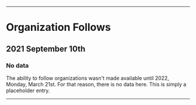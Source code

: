 
***

# Organization Follows

## 2021 September 10th

### No data

The ability to follow organizations wasn't made available until 2022, Monday, March 21st. For that reason, there is no data here. This is simply a placeholder entry.

***
